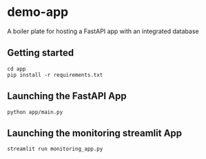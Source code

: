 # demo-app

A boiler plate for hosting a FastAPI app with an integrated database

## Getting started

```
cd app
pip install -r requirements.txt
```

## Launching the FastAPI App

```
python app/main.py
```

## Launching the monitoring streamlit App

```
streamlit run monitoring_app.py
```
